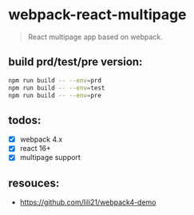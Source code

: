 # webpack-react-multipage
> React multipage app based on webpack.

## build prd/test/pre version:
```bash
npm run build -- --env=prd
npm run build -- --env=test
npm run build -- --env=pre
```

## todos:
- [x] webpack 4.x
- [x] react 16+
- [x] multipage support

## resouces:
+ https://github.com/lili21/webpack4-demo

